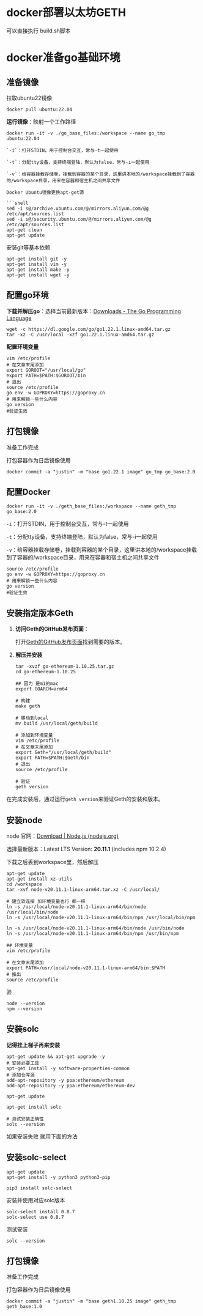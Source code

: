 # docker部署以太坊GETH

可以直接执行 build.sh脚本



# docker准备go基础环境

## 准备镜像

拉取ubuntu22镜像

```shell
docker pull ubuntu:22.04
```

**运行镜像**：映射一个工作路径

```shell
docker run -it -v ./go_base_files:/workspace --name go_tmp ubuntu:22.04

`-i`：打开STDIN，用于控制台交互，常与-t一起使用

`-t`：分配tty设备，支持终端登陆，默认为false，常与-i一起使用

`-v`：给容器挂载存储卷，挂载到容器的某个目录，这里讲本地的/workspace挂载到了容器的/workspace目录，用来在容器和宿主机之间共享文件

Docker Ubuntu镜像更换apt-get源

```shell
sed -i s@/archive.ubuntu.com/@/mirrors.aliyun.com/@g /etc/apt/sources.list
sed -i s@/security.ubuntu.com/@/mirrors.aliyun.com/@g /etc/apt/sources.list
apt-get clean
apt-get update
```

安装git等基本依赖

```shell
apt-get install git -y
apt-get install vim -y
apt-get install make -y
apt-get install wget -y
```

## 配置go环境

**下载并解压go**：选择当前最新版本：[Downloads - The Go Programming Language](https://go.dev/dl/?spm=a2c4e.10696291.0.0.24e019a49JMX5H)

```shell
wget -c https://dl.google.com/go/go1.22.1.linux-amd64.tar.gz
tar -xz -C /usr/local -xzf go1.22.1.linux-amd64.tar.gz
```

**配置环境变量**

```shell
vim /etc/profile
# 在文章末尾添加
export GOROOT="/usr/local/go"
export PATH=$PATH:$GOROOT/bin
# 退出 
source /etc/profile
go env -w GOPROXY=https://goproxy.cn
# 用来解锁一些什么内容
go version
#验证生效
```

## 打包镜像

准备工作完成

打包容器作为日后镜像使用

```shell
docker commit -a "justin" -m "base go1.22.1 image" go_tmp go_base:2.0
```

## 配置Docker

```shell
docker run -it -v ./geth_base_files:/workspace --name geth_tmp go_base:2.0
```

`-i`：打开STDIN，用于控制台交互，常与-t一起使用

`-t`：分配tty设备，支持终端登陆，默认为false，常与-i一起使用

`-v`：给容器挂载存储卷，挂载到容器的某个目录，这里讲本地的/workspace挂载到了容器的/workspace目录，用来在容器和宿主机之间共享文件

```shell
source /etc/profile
go env -w GOPROXY=https://goproxy.cn
# 用来解锁一些什么内容
go version
#验证生效
```

## 安装指定版本Geth

1. **访问Geth的GitHub发布页面**：

   打开[Geth的GitHub发布页面](https://github.com/ethereum/go-ethereum/releases)找到需要的版本。

2. **解压并安装**

   ```shell
   tar -xvzf go-ethereum-1.10.25.tar.gz 
   cd go-ethereum-1.10.25
   
   ## 因为 是m1的mac
   export GOARCH=arm64
   
   # 构建
   make geth
   
   # 移动到local
   mv build /usr/local/geth/build
   
   # 添加到环境变量
   vim /etc/profile
   # 在文章末尾添加
   export Geth="/usr/local/geth/build"
   export PATH=$PATH:$Geth/bin
   # 退出 
   source /etc/profile
   
   # 验证
   geth version
   ```

在完成安装后，通过运行`geth version`来验证Geth的安装和版本。

## 安装node

node 官网：[Download | Node.js (nodejs.org)](https://nodejs.org/en/download/)

选择最新版本：Latest LTS Version: **20.11.1** (includes npm 10.2.4)

下载之后丢到workspace里，然后解压

```shell
apt-get update
apt-get install xz-utils
cd /workspace
tar -xvf node-v20.11.1-linux-arm64.tar.xz -C /usr/local/

# 建立软连接 加环境变量也行 都一样
ln -s /usr/local/node-v20.11.1-linux-arm64/bin/node /usr/local/bin/node 
ln -s /usr/local/node-v20.11.1-linux-arm64/bin/npm /usr/local/bin/npm 
 
ln -s /usr/local/node-v20.11.1-linux-arm64/bin/node /usr/bin/node 
ln -s /usr/local/node-v20.11.1-linux-arm64/bin/npm /usr/bin/npm

## 环境变量
vim /etc/profile

# 在文章末尾添加
export PATH=/usr/local/node-v20.11.1-linux-arm64/bin:$PATH
# 推出
source /etc/profile
```

验

```shell
node --version
npm --version
```

## 安装solc

**记得挂上梯子再来安装**

```shell
apt-get update && apt-get upgrade -y
# 安装必要工具
apt-get install -y software-properties-common
# 添加仓库源
add-apt-repository -y ppa:ethereum/ethereum
add-apt-repository -y ppa:ethereum/ethereum-dev

apt-get update

apt-get install solc

# 测试安装正确性
solc --version
```

如果安装失败 就用下面的方法

## 安装solc-select

```shell
apt-get update
apt-get install -y python3 python3-pip

pip3 install solc-select
```

安装并使用对应solc版本

```shell
solc-select install 0.8.7
solc-select use 0.8.7
```

测试安装

```shell
solc --version
```

## 打包镜像

准备工作完成

打包容器作为日后镜像使用

```shell
docker commit -a "justin" -m "base geth1.10.25 image" geth_tmp geth_base:1.0
```



